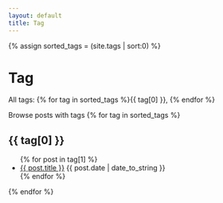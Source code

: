```yaml
---
layout: default
title: Tag
---
```

{% assign sorted_tags = (site.tags | sort:0) %}

# Tag

All tags: 
{% for tag in sorted_tags %}{{ tag[0] }}, {% endfor %}

Browse posts with tags
{% for tag in sorted_tags %}
  <h2>{{ tag[0] }}</h2>
  <ul>
    {% for post in tag[1] %}
       <li><a href="{{ site.baseurl }}{{ post.url }}">{{ post.title }}</a>
       			<span>{{ post.date | date_to_string }}</span><!--<span>{{ post.category }}</span>-->
    </li>
    {% endfor %}
  </ul>
{% endfor %}

